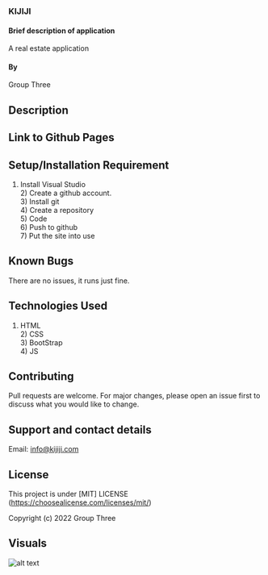 ### KIJIJI

#### Brief description of application

A real estate application

#### By

Group Three

## Description



## Link to Github Pages

## Setup/Installation Requirement

1. Install Visual Studio <br> 2) Create a github account. <br> 3) Install git <br> 4) Create a repository <br> 5) Code <br> 6) Push to github <br>7) Put the site into use

## Known Bugs

There are no issues, it runs just fine.

## Technologies Used

1. HTML <br> 2) CSS <br> 3) BootStrap <br> 4) JS

## Contributing

Pull requests are welcome. For major changes, please open an issue first to discuss what you would like to change.

## Support and contact details

Email: info@kijiji.com

## License

This project is under [MIT] LICENSE (https://choosealicense.com/licenses/mit/)

Copyright (c) 2022 Group Three

## Visuals
![alt text](http://url/to/..assets/ordershot.png)

